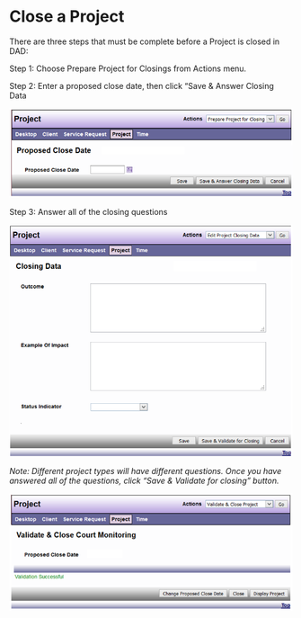 # Close a Project

There are three steps that must be complete before a Project is closed in DAD:

Step 1: Choose Prepare Project for Closings from Actions menu.

Step 2: Enter a proposed close date, then click “Save & Answer Closing Data

![Close project](images/close-project-1.png)

Step 3: Answer all of the closing questions

![Close project](images/close-project-2.png)

*Note: Different project types will have different questions. Once you have answered all of the questions, click “Save & Validate for closing” button.*

![Close project](images/close-project-3.png)